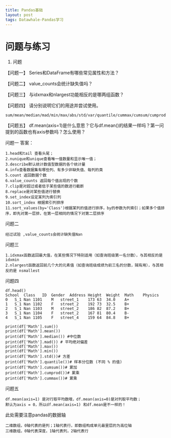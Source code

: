 ```yaml
---
title: Pandas基础
layout: post
tags: Datawhale-Pandas学习
---
```


# 问题与练习




1. 问题

【问题一】 Series和DataFrame有哪些常见属性和方法？

【问题二】 value_counts会统计缺失值吗？

【问题三】 与idxmax和nlargest功能相反的是哪两组函数？

【问题四】 请分别说明它们的用途并尝试使用。

    sum/mean/median/mad/min/max/abs/std/var/quantile/cummax/cumsum/cumprod

【问题五】 df.mean(axis=1)是什么意思？它与df.mean()的结果一样吗？第一问提到的函数也有axis参数吗？怎么使用？


问题一
答案：

    1.head和tail 查看头尾；
    2.nunique和unique查看唯一值数量和显示唯一值；
    3.describe默认统计数值型数据的各个统计量
    4.info查看数据集有哪些列、有多少非缺失值、每列的类
    5.count 返回数据个数
    6.value_counts 返回每个值出现的个数
    7.clip是对超过或者低于某些值的数进行截断
    8.replace是对某些值进行替换
    9.set_index设定某列为索引列
    10.sort_index 根据索引列排序
    11.sort_values(by='Class')根据某列的值进行排序，by的参数为列索引；如果多个值排序，即先对第一层排，在第一层相同的情况下对第二层排序


问题二

    经过试验 ,value_counts会统计缺失值Nan
    
问题三

    1.idxmax函数返回最大值，在某些情况下特别适用（如查询班级第一名分数），与其相反的是 idxmin
    2.nlargest函数返回前几个大的元素值（如查询班级成绩为前三名的分数，贼有用），与其相反的是 nsmallest
问题四

    df.head()
    School	Class	ID	Gender	Address	Height	Weight	Math	Physics
    0	S_1	Nan	1101	M	street_1	173	63	34.0	A+
    1	S_1	Nan	1102	F	street_2	192	73	32.5	B+
    2	S_1	Nan	1103	M	street_2	186	82	87.2	B+
    3	S_1	Nan	1104	F	street_2	167	81	80.4	B-
    4	S_1	Nan	1105	F	street_4	159	64	84.8	B+

    print(df['Math'].sum())
    print(df['Math'].mean())
    print(df['Math'].median()) #中位数
    print(df['Math'].mad()) # 平均绝对偏差
    print(df['Math'].max()) 
    print(df['Math'].min()) 
    print(df['Math'].std())# 方差
    print(df['Math'].quantile())# 样本分位数 (不同 % 的值)
    print(df['Math'].cumsum())# 累加
    print(df['Math'].cumprod())# 累乘
    print(df['Math'].cummax())# 累乘

问题五

    df.mean(axis=1) 是对行取平均数哦，df.mean(axis=0)是对列取平均数；
    默认为axis = 0，所以df.mean(axis=1) 和df.mean是不一样的！

此处需要注意pandas的数据轴

    二维数组，0轴代表的是列；1轴代表行，即数组构成单元最里层的为高位轴
    三维数组，0轴代表深度，1轴代表列，2轴代表行